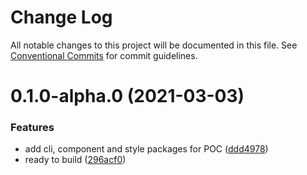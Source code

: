 # Change Log

All notable changes to this project will be documented in this file.
See [Conventional Commits](https://conventionalcommits.org) for commit guidelines.

# 0.1.0-alpha.0 (2021-03-03)

### Features

- add cli, component and style packages for POC ([ddd4978](https://github.com/siriwatknp/mui-treasury/commit/ddd4978e2b687823c1be316f7c55164735a56811))
- ready to build ([296acf0](https://github.com/siriwatknp/mui-treasury/commit/296acf0071cf270efbcef9b651290449ee2685a1))
